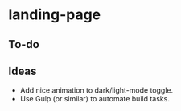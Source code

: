 # landing-page

## To-do

## Ideas

- Add nice animation to dark/light-mode toggle.
- Use Gulp (or similar) to automate build tasks.
